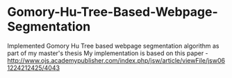 Gomory-Hu-Tree-Based-Webpage-Segmentation
=========================================
Implemented Gomory Hu Tree based webpage segmentation algorithm as part of my master's thesis
My implementation is based on this paper - http://www.ojs.academypublisher.com/index.php/jsw/article/viewFile/jsw061224212425/4043
